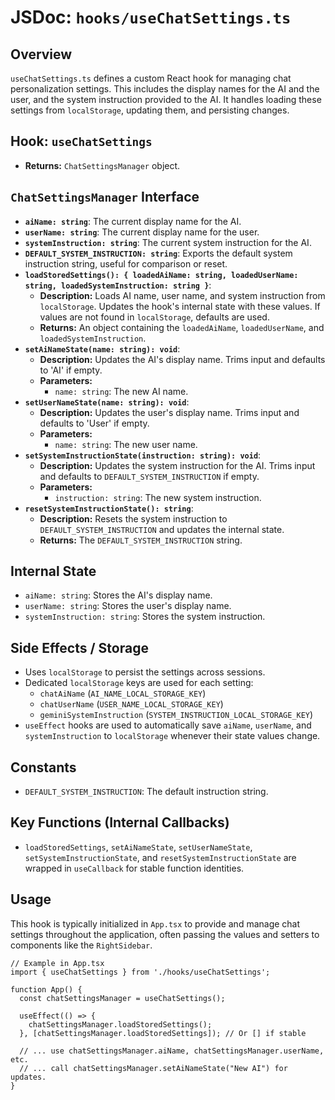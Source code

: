 
# JSDoc: `hooks/useChatSettings.ts`

## Overview

`useChatSettings.ts` defines a custom React hook for managing chat personalization settings. This includes the display names for the AI and the user, and the system instruction provided to the AI. It handles loading these settings from `localStorage`, updating them, and persisting changes.

## Hook: `useChatSettings`

-   **Returns:** `ChatSettingsManager` object.

## `ChatSettingsManager` Interface

-   **`aiName: string`**: The current display name for the AI.
-   **`userName: string`**: The current display name for the user.
-   **`systemInstruction: string`**: The current system instruction for the AI.
-   **`DEFAULT_SYSTEM_INSTRUCTION: string`**: Exports the default system instruction string, useful for comparison or reset.
-   **`loadStoredSettings(): { loadedAiName: string, loadedUserName: string, loadedSystemInstruction: string }`**:
    -   **Description:** Loads AI name, user name, and system instruction from `localStorage`. Updates the hook's internal state with these values. If values are not found in `localStorage`, defaults are used.
    -   **Returns:** An object containing the `loadedAiName`, `loadedUserName`, and `loadedSystemInstruction`.
-   **`setAiNameState(name: string): void`**:
    -   **Description:** Updates the AI's display name. Trims input and defaults to 'AI' if empty.
    -   **Parameters:**
        -   `name: string`: The new AI name.
-   **`setUserNameState(name: string): void`**:
    -   **Description:** Updates the user's display name. Trims input and defaults to 'User' if empty.
    -   **Parameters:**
        -   `name: string`: The new user name.
-   **`setSystemInstructionState(instruction: string): void`**:
    -   **Description:** Updates the system instruction for the AI. Trims input and defaults to `DEFAULT_SYSTEM_INSTRUCTION` if empty.
    -   **Parameters:**
        -   `instruction: string`: The new system instruction.
-   **`resetSystemInstructionState(): string`**:
    -   **Description:** Resets the system instruction to `DEFAULT_SYSTEM_INSTRUCTION` and updates the internal state.
    -   **Returns:** The `DEFAULT_SYSTEM_INSTRUCTION` string.

## Internal State

-   `aiName: string`: Stores the AI's display name.
-   `userName: string`: Stores the user's display name.
-   `systemInstruction: string`: Stores the system instruction.

## Side Effects / Storage

-   Uses `localStorage` to persist the settings across sessions.
-   Dedicated `localStorage` keys are used for each setting:
    -   `chatAiName` (`AI_NAME_LOCAL_STORAGE_KEY`)
    -   `chatUserName` (`USER_NAME_LOCAL_STORAGE_KEY`)
    -   `geminiSystemInstruction` (`SYSTEM_INSTRUCTION_LOCAL_STORAGE_KEY`)
-   `useEffect` hooks are used to automatically save `aiName`, `userName`, and `systemInstruction` to `localStorage` whenever their state values change.

## Constants

-   `DEFAULT_SYSTEM_INSTRUCTION`: The default instruction string.

## Key Functions (Internal Callbacks)

-   `loadStoredSettings`, `setAiNameState`, `setUserNameState`, `setSystemInstructionState`, and `resetSystemInstructionState` are wrapped in `useCallback` for stable function identities.

## Usage

This hook is typically initialized in `App.tsx` to provide and manage chat settings throughout the application, often passing the values and setters to components like the `RightSidebar`.

```tsx
// Example in App.tsx
import { useChatSettings } from './hooks/useChatSettings';

function App() {
  const chatSettingsManager = useChatSettings();

  useEffect(() => {
    chatSettingsManager.loadStoredSettings();
  }, [chatSettingsManager.loadStoredSettings]); // Or [] if stable

  // ... use chatSettingsManager.aiName, chatSettingsManager.userName, etc.
  // ... call chatSettingsManager.setAiNameState("New AI") for updates.
}
```
